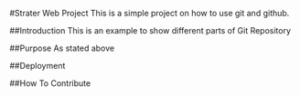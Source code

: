 #Strater Web Project
This is a simple project on how to use git and github.

##Introduction
This is an example to show different parts of Git Repository

##Purpose
As stated above

##Deployment

##How To Contribute 